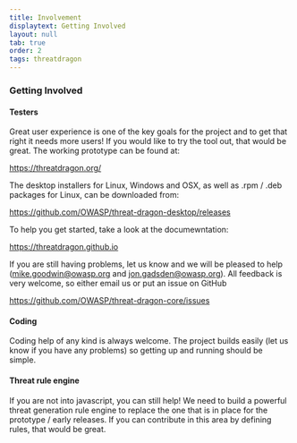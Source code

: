 ```yaml
---
title: Involvement
displaytext: Getting Involved
layout: null
tab: true
order: 2
tags: threatdragon
---
```


### Getting Involved
#### Testers
Great user experience is one of the key goals for the project and to get that right it needs more users!
If you would like to try the tool out, that would be great. The working prototype can be found at:

https://threatdragon.org/

The desktop installers for Linux, Windows and OSX, as well as .rpm / .deb packages for Linux, can be downloaded from:

https://github.com/OWASP/threat-dragon-desktop/releases

To help you get started, take a look at the documewntation:

https://threatdragon.github.io

If you are still having problems, let us know and we will be pleased to help (mike.goodwin@owasp.org and jon.gadsden@owasp.org).
All feedback is very welcome, so either email us or put an issue on GitHub

https://github.com/OWASP/threat-dragon-core/issues

#### Coding
Coding help of any kind is always welcome. The project builds easily (let us know if you have any problems)
so getting up and running should be simple.

#### Threat rule engine
If you are not into javascript, you can still help! We need to build a powerful threat generation rule engine
to replace the one that is in place for the prototype / early releases. If you can contribute in this area by
defining rules, that would be great.
